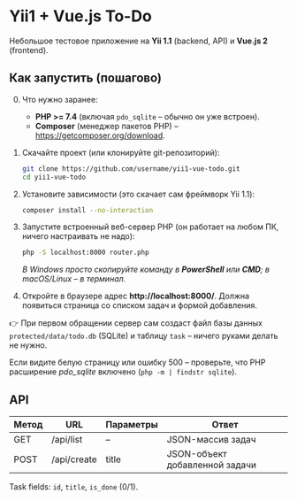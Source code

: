 # Yii1 + Vue.js To-Do

Небольшое тестовое приложение на **Yii 1.1** (backend, API) и **Vue.js 2** (frontend).

## Как запустить (пошагово)

0. Что нужно заранее:
   * **PHP >= 7.4** (включая `pdo_sqlite` – обычно он уже встроен).
   * **Composer** (менеджер пакетов PHP) – <https://getcomposer.org/download>.

1. Скачайте проект (или клонируйте git-репозиторий):
   ```bash
   git clone https://github.com/username/yii1-vue-todo.git
   cd yii1-vue-todo
   ```

2. Установите зависимости (это скачает сам фреймворк Yii 1.1):
   ```bash
   composer install --no-interaction
   ```

3. Запустите встроенный веб-сервер PHP (он работает на любом ПК, ничего настраивать не надо):
   ```bash
   php -S localhost:8000 router.php
   ```
   *В Windows просто скопируйте команду в **PowerShell** или **CMD**; в macOS/Linux – в терминал.*

4. Откройте в браузере адрес **http://localhost:8000/**. Должна появиться страница со списком задач и формой добавления.

👉  При первом обращении сервер сам создаст файл базы данных `protected/data/todo.db` (SQLite) и таблицу `task` – ничего руками делать не нужно.

Если видите белую страницу или ошибку 500 – проверьте, что PHP расширение *pdo_sqlite* включено (`php -m | findstr sqlite`).

## API

| Метод | URL         | Параметры | Ответ |
|-------|-------------|-----------|-------|
| GET   | /api/list   | –         | JSON-массив задач |
| POST  | /api/create | title     | JSON-объект добавленной задачи |

Task fields: `id`, `title`, `is_done` (0/1). 